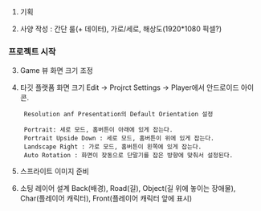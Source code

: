 
1. 기획

2. 사양 작성 : 간단 룰(+ 데이터), 가로/세로, 해상도(1920*1080 픽셀?)


### 프로젝트 시작

3. Game 뷰 화면 크기 조정

4. 타깃 플랫폼 화면 크기
    Edit -> Projrct Settings -> Player에서 안드로이드 아이콘.

        Resolution anf Presentation의 Default Orientation 설정

        Portrait: 세로 모드, 홈버튼이 아래에 있게 잡는다.
        Portrait Upside Down : 세로 모드, 홈버튼이 위에 있게 잡는다.
        Landscape Right : 가로 모드, 홈버튼이 왼쪽에 있게 잡는다.
        Auto Rotation : 화면이 잦동으로 단말기를 잡은 방향에 맞춰서 설정된다.

5. 스프라이트 이미지 준비

6. 소팅 레이어 설계
    Back(배경), Road(길), Object(길 위에 놓이는 장애물), Char(플레이어 캐릭터), Front(플레이어 캐릭터 앞에 표시)
